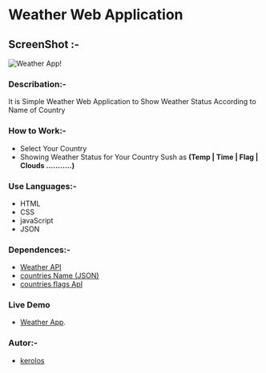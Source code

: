 # Weather Web Application

## ScreenShot :-

![Weather App!](./rock-paper-scissors-master/design/desktop-preview.jpg)

### Describation:-

It is Simple Weather Web Application to Show Weather Status According to Name of Country

### How to Work:-

- Select Your Country
- Showing Weather Status for Your Country Sush as **(Temp | Time | Flag | Clouds ...........)**

### Use Languages:-

- HTML
- CSS
- javaScript
- JSON

### Dependences:-

- [Weather API](https://www.weatherapi.com/)
- [countries Name (JSON)](https://gist.githubusercontent.com/incredimike/1469814/raw/2951146d074bdd32320e0a17ebbba18da684aa45/variousCountryListFormats.js)
- [countries flags ApI](https://countryflagsapi.com/)

### Live Demo

- [Weather App](https://keroloslotfy.github.io/Weather_App).

### Autor:-

- [kerolos](https://github.com/KerolosLotfy)
